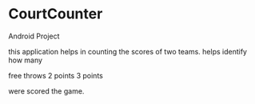# CourtCounter
Android Project


this application helps in counting the scores of two teams. 
helps identify how many 

free throws
2 points 
3 points 

were scored the game.
